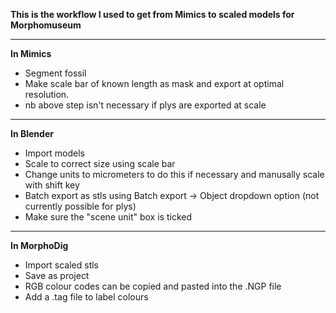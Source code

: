**This is the workflow I used to get from Mimics to scaled models for Morphomuseum**
***
**In Mimics**
* Segment fossil
* Make scale bar of known length as mask and export at optimal resolution.
* nb above step isn't necessary if plys are exported at scale
***
**In Blender**
* Import models
* Scale to correct size using scale bar
* Change units to micrometers to do this if necessary and manusally scale with shift key
* Batch export as stls using Batch export -> Object dropdown option (not currently possible for plys)
* Make sure the "scene unit" box is ticked 
***
**In MorphoDig**
* Import scaled stls 
* Save as project
* RGB colour codes can be copied and pasted into the .NGP file 
* Add a .tag file to label colours
